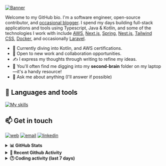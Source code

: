 [![Banner](https://raw.githubusercontent.com/wilfriedago/wilfriedago/main/assets/1.png)][website]

Welcome to my GitHub bio. I'm a software engineer, open-source contributor, and [occasional blogger][blog]. I spend my days building full-stack applications and tools using Typescript, Java & Kotlin, and some of the technologies I work with include [AWS](https://aws.amazon.com/fr/), [Next.js](https://nextjs.org/), [Spring](https://spring.io/), [Nest.js](https://nestjs.com/), [Tailwind CSS](https://github.com/tailwindlabs/tailwindcss), [Docker](https://www.docker.com/), and occasionally [Laravel](https://laravel.com/).

- 🔭 Currently diving into Kotlin, and AWS certifications.
- 👯 Open to new work and collaboration opportunities.
- ✍️ I express my thoughts through writing to refine my ideas.
- 🧠 You'll often find me digging into my **second-brain** folder on my laptop—it's a handy resource!
- 💬 Ask me about anything (I'll answer if possible)

## 🎨 Languages and tools

[![My skills](https://skillicons.dev/icons?i=typescript,js,nodejs,nest,java,kotlin,spring,python,fastapi,django,aws,docker,vscode,idea,tailwind&perline=15)](https://wilfriedago.dev/about#skills)

## 📫 Get in touch
[![web](https://img.shields.io/badge/WEBSITE-12100E?logo=google-earth&color=282A36)][website]
[![email](https://img.shields.io/badge/MAIL-12100E?logo=mailgun&color=282A36)][mail]
[![linkedin](https://img.shields.io/badge/LINKEDIN-12100E?logo=linkedin&color=282A36)][linkedin]


<details>
  <summary><b>📊 GitHub Stats</b></summary>
	<br/>
	<p align="left">
		<img width="49.5%" src="https://github-readme-stats.vercel.app/api?username=wilfriedago&show_icons=true&count_private=true&title_color=10b981&icon_color=10b981&theme=react&hide_border=true&rank_icon=github" />
		<img width="49.5%" src="https://streak-stats.demolab.com/?user=wilfriedago&hide_border=true&theme=react&ring=10b981&fire=fff&currStreakNum=fff&sideLabels=10b981&currStreakLabel=10b981&sideNums=fff" />
	</p>
</details>

<details>
  <summary><b>📅 Recent Github Activity</b></summary>
	<br>

<!--RECENT_ACTIVITY:last_update-->
Last Updated: Saturday, August 31st, 2024, 4:17:15 AM
<!--RECENT_ACTIVITY:last_update_end-->

<!--RECENT_ACTIVITY:start-->
1. 📔 Created new repository [wilfriedago/docs](https://github.com/wilfriedago/docs)<br>
2. ⭐ Starred [sindresorhus/eslint-plugin-unicorn](https://github.com/sindresorhus/eslint-plugin-unicorn)<br>
3. ⬆️ Pushed 1 commit(s) to [thewlabs/eslint-plugin-thewlabs](https://github.com/thewlabs/eslint-plugin-thewlabs)<br>
4. ⬆️ Pushed 2 commit(s) to [thewlabs/eslint-config-thewlabs](https://github.com/thewlabs/eslint-config-thewlabs)<br>
5. ⬆️ Pushed 12 commit(s) to [thewlabs/eslint-plugin-thewlabs](https://github.com/thewlabs/eslint-plugin-thewlabs)<br>
<!--RECENT_ACTIVITY:end-->
</details>

<details>
  <summary><b>🕐 Coding activity (last 7 days)</b></summary>
	<br>

<!--START_SECTION:waka-->

```python
Total Time: 28 hrs 14 mins

TypeScript               10 hrs 26 mins  ████████▓░░░░░░░░░░░░░░░░   34.08 %
JSON                     5 hrs 56 mins   █████░░░░░░░░░░░░░░░░░░░░   19.38 %
Java                     2 hrs 30 mins   ██░░░░░░░░░░░░░░░░░░░░░░░   08.18 %
Other                    2 hrs 24 mins   ██░░░░░░░░░░░░░░░░░░░░░░░   07.85 %
```

<!--END_SECTION:waka-->
</details>

[website]: https://wilfriedago.dev
[linkedin]: https://linkedin.com/in/wilfriedago
[blog]: https://wilfriedago.dev/blog
[mail]: mailto:me@wilfriedago.dev
